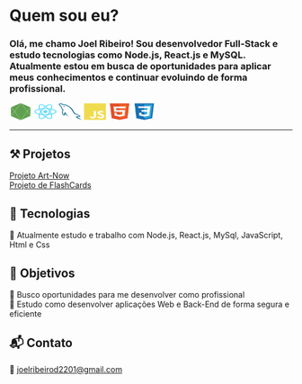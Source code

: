 # Quem sou eu?
### Olá, me chamo Joel Ribeiro! Sou desenvolvedor Full-Stack e estudo tecnologias como Node.js, React.js e MySQL. Atualmente estou em busca de oportunidades para aplicar meus conhecimentos e continuar evoluindo de forma profissional.
<div>
  <img width="40" height = "30" src="https://raw.githubusercontent.com/devicons/devicon/master/icons/nodejs/nodejs-plain.svg"/>
  <img width="40" height = "30" src="https://raw.githubusercontent.com/devicons/devicon/master/icons/react/react-original.svg"/> 
  <img width="40" height = "30" src="https://raw.githubusercontent.com/devicons/devicon/master/icons/mysql/mysql-original.svg"/>
  <img width="40" height = "30" src="https://raw.githubusercontent.com/devicons/devicon/master/icons/javascript/javascript-plain.svg"/>
  <img width="40" height = "30" src="https://raw.githubusercontent.com/devicons/devicon/master/icons/html5/html5-original.svg"/>
  <img width="40" height = "30" src="https://raw.githubusercontent.com/devicons/devicon/master/icons/css3/css3-original.svg"/>  
</div> <hr>

## ⚒ Projetos

[Projeto Art-Now](https://github.com/joelribeirod/projeto-artnow)<br>
[Projeto de FlashCards](https://joelribeirod.github.io/html-css/Tentativas/Tentativa06/index.html)
## 🔧 Tecnologias
  💬 Atualmente estudo e trabalho com Node.js, React.js, MySql, JavaScript, Html e Css<br>
## 🎯 Objetivos 
  🔭 Busco oportunidades para me desenvolver como profissional<br>
  🔨 Estudo como desenvolver aplicações Web e Back-End de forma segura e eficiente<br>
## 📬 Contato 
  📧 joelribeirod2201@gmail.com



